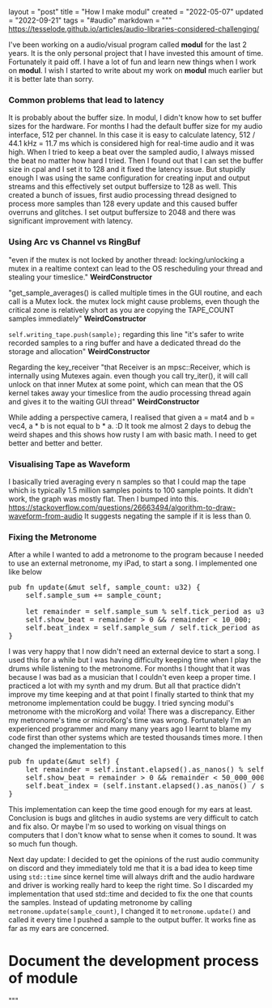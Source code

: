 layout = "post"
title = "How I make modul"
created = "2022-05-07"
updated = "2022-09-21"
tags = "#audio"
markdown = """
https://tesselode.github.io/articles/audio-libraries-considered-challenging/

I've been working on a audio/visual program called **modul** for the last 2 years. It is the only personal project that I have invested this amount of time. Fortunately it paid off. I have a lot of fun and learn new things when I work on **modul**. I wish I started to write about my work on **modul** much earlier but it is better late than sorry. 

###  Common problems that lead to latency
It is probably about the buffer size. In modul, I didn't know how to set buffer sizes for the
hardware. For months I had the default buffer size for my audio interface, 512 per channel.
In this case it is easy to calculate latency, 512 / 44.1 kHz = 11.7 ms which is considered high
for real-time audio and it was high. When I tried to keep a beat over the sampled audio, I
always missed the beat no matter how hard I tried. Then I found out that I can set the buffer size
in cpal and I set it to 128 and it fixed the latency issue. But stupidly enough I was using the
same configuration for creating input and output streams and this effectively set output buffersize
to 128 as well. This created a bunch of issues, first audio processing thread designed to process
more samples than 128 every update and this caused buffer overruns and glitches. I set output
buffersize to 2048 and there was significant improvement with latency.

### Using Arc<Mutex> vs Channel vs RingBuf
"even if the mutex is not locked by another thread: locking/unlocking a mutex in a realtime context
can lead to the OS rescheduling your thread and stealing your timeslice." **WeirdConstructor**

"get_sample_averages() is called multiple times in the GUI routine, and each call is a Mutex lock.
the mutex lock might cause problems, even though the critical zone is relatively short as you are
copying the TAPE_COUNT samples immediately" **WeirdConstructor**

```self.writing_tape.push(sample);``` regarding this line "it's safer to write recorded samples to a
ring buffer and have a dedicated thread do the storage and allocation" **WeirdConstructor**

Regarding the key_receiver "that Receiver is an mpsc::Receiver, which is internally using Mutexes
again. even though you call try_iter(), it will call unlock on that inner Mutex at some point,
which can mean that the OS kernel takes away your timeslice from the audio processing thread again
and gives it to the waiting GUI thread" **WeirdConstructor**

While adding a perspective camera, I realised that given a = mat4 and b = vec4, a * b is not equal
to b * a. :D It took me almost 2 days to debug the weird shapes and this shows how rusty I am with
basic math. I need to get better and better and better.

### Visualising Tape as Waveform
I basically tried averaging every n samples so that I could map the tape which is typically 1.5
million samples points to 100 sample points. It didn't work, the graph was mostly flat. Then I
bumped into this. https://stackoverflow.com/questions/26663494/algorithm-to-draw-waveform-from-audio
It suggests negating the sample if it is less than 0.

### Fixing the Metronome
After a while I wanted to add a metronome to the program because I needed to use an external metronome, my iPad, to start a song. I implemented one like below
<pre class="prettyprint linenums">
pub fn update(&mut self, sample_count: u32) {
    self.sample_sum += sample_count;

    let remainder = self.sample_sum % self.tick_period as u32;
    self.show_beat = remainder > 0 && remainder < 10_000;
    self.beat_index = self.sample_sum / self.tick_period as u32;
}
</pre>
I was very happy that I now didn't need an external device to start a song. I used this for a while but I was having difficulty keeping time when I play the drums while listening to the metronome. For months I thought that it was because I was bad as a musician that I couldn't even keep a proper time. I practiced a lot with my synth and my drum. But all that practice didn't improve my time keeping and at that point I finally started to think that my metronome implementation could be buggy. I tried syncing modul's metronome with the microKorg and voila! There was a discrepancy. Either my metronome's time or microKorg's time was wrong. Fortunately I'm an experienced programmer and many many years ago I learnt to blame my code first than other systems which are tested thousands times more. I then changed the implementation to this
<pre class="prettyprint linenums">
pub fn update(&mut self) {
    let remainder = self.instant.elapsed().as_nanos() % self.beat_period;
    self.show_beat = remainder > 0 && remainder < 50_000_000;
    self.beat_index = (self.instant.elapsed().as_nanos() / self.beat_period) as u32;
}
</pre>
This implementation can keep the time good enough for my ears at least. Conclusion is bugs and glitches in audio systems are very difficult to catch and fix also. Or maybe I'm so used to working on visual things on computers that I don't know what to sense when it comes to sound. It was so much fun though.

Next day update: I decided to get the opinions of the rust audio community on discord and they immediately told me that it is a bad idea to keep time using `std::time` since kernel time will always drift and the audio hardware and driver is working really hard to keep the right time. So I discarded my implementation that used std::time and decided to fix the one that counts the samples. Instead of updating metronome by calling `metronome.update(sample_count)`, I changed it to `metronome.update()` and called it every time I pushed a sample to the output buffer. It works fine as far as my ears are concerned.

# Document the development process of module
"""